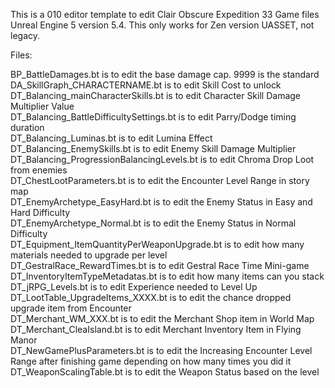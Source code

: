 This is a 010 editor template to edit Clair Obscure Expedition 33 Game files Unreal Engine 5 version 5.4. This only works for Zen version UASSET, not legacy.

Files:

BP_BattleDamages.bt is to edit the base damage cap. 9999 is the standard<br/>
DA_SkillGraph_CHARACTERNAME.bt is to edit Skill Cost to unlock<br/>
DT_Balancing_mainCharacterSkills.bt is to edit Character Skill Damage Multiplier Value<br/>
DT_Balancing_BattleDifficultySettings.bt is to edit Parry/Dodge timing duration<br/>
DT_Balancing_Luminas.bt is to edit Lumina Effect<br/>
DT_Balancing_EnemySkills.bt is to edit Enemy Skill Damage Multiplier<br/>
DT_Balancing_ProgressionBalancingLevels.bt is to edit Chroma Drop Loot from enemies<br/>
DT_ChestLootParameters.bt is to edit the Encounter Level Range in story map<br/>
DT_EnemyArchetype_EasyHard.bt is to edit the Enemy Status in Easy and Hard Difficulty<br/>
DT_EnemyArchetype_Normal.bt is to edit the Enemy Status in Normal Difficulty<br/>
DT_Equipment_ItemQuantityPerWeaponUpgrade.bt is to edit how many materials needed to upgrade per level <br/>
DT_GestralRace_RewardTimes.bt is to edit Gestral Race Time Mini-game<br/>
DT_InventoryItemTypeMetadatas.bt is to edit how many items can you stack<br/>
DT_jRPG_Levels.bt is to edit Experience needed to Level Up<br/>
DT_LootTable_UpgradeItems_XXXX.bt is to edit the chance dropped upgrade item from Encounter <br/>
DT_Merchant_WM_XXX.bt is to edit the Merchant Shop item in World Map <br/>
DT_Merchant_CleaIsland.bt is to edit Merchant Inventory Item in Flying Manor<br/>
DT_NewGamePlusParameters.bt is to edit the Increasing Encounter Level Range after finishing game depending on how many times you did it <br/>
DT_WeaponScalingTable.bt is to edit the Weapon Status based on the level <br/>
